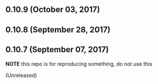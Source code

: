## 0.10.9 (October 03, 2017)

## 0.10.8 (September 28, 2017)

## 0.10.7 (September 07, 2017)

**NOTE** this repo is for reproducing something, do not use this


(Unreleased)
